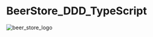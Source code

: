 # BeerStore_DDD_TypeScript
![beer_store_logo](https://github.com/hiroshiimaizumi0611/BeerStore_DDD_TypeScript/assets/114396330/fe1cfeed-ee37-4212-b756-dc53c20b8373)
